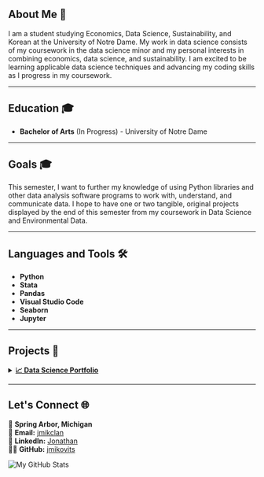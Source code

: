 ## About Me 👋
I am a student studying Economics, Data Science, Sustainability, and Korean at the University of Notre Dame. My work in data science consists of my coursework in the data science minor and my personal interests in combining economics, data science, and sustainability. I am excited to be learning applicable data science techniques and advancing my coding skills as I progress in my coursework.
___
## Education 🎓
- **Bachelor of Arts** (In Progress) - University of Notre Dame
___
## Goals 🎓
This semester, I want to further my knowledge of using Python libraries and other data analysis software programs to work with, understand, and communicate data. I hope to have one or two tangible, original projects displayed by the end of this semester from my coursework in Data Science and Environmental Data.
___
## Languages and Tools 🛠️
- **Python**
- **Stata**
- **Pandas**
- **Visual Studio Code**
- **Seaborn**
- **Jupyter**

___
## Projects 🚀
<details><summary>
<a href="https://github.com/jmikovits/Mikovits-Data-Science-Portfolio"><strong>📈 Data Science Portfolio</strong></a>
</summary>
<ul>
  <li>Practicing exploratory data analysis on real-world data
  <li>Visualizing data and dashboards
  <li>Including work related to machine learning models, LLMs, and model evaluations
  <li>Showcasing Jupyter Notebooks for solving specific data problems
</ul>
</details>  

___
## Let's Connect 🌐
📍 **Spring Arbor, Michigan**  
📧 **Email:** [jmikclan](mailto:jmikclan@gmail.com)   
🔗 **LinkedIn:** [Jonathan](https://www.linkedin.com/in/jonathan-mikovits/)  
👨‍💻 **GitHub:** [jmikovits](https://github.com/jmikovits)

![My GitHub Stats](https://github-readme-stats.vercel.app/api?username=jmikovits&show_icons=true&theme=radical)


